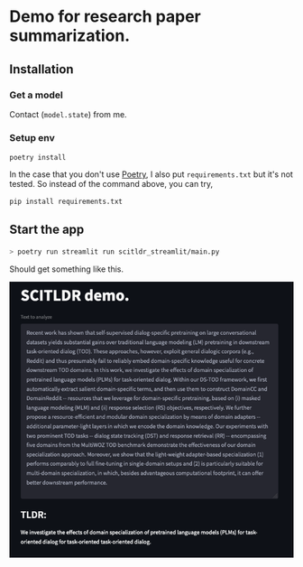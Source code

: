# Demo for research paper summarization.


## Installation

### Get a model

Contact (`model.state`) from me.


### Setup env

```
poetry install
```

In the case that you don't use [Poetry](https://python-poetry.org/), I also put `requirements.txt` but it's not tested.
So instead of the command above, you can try,

```bash
pip install requirements.txt
```


## Start the app

```bash
> poetry run streamlit run scitldr_streamlit/main.py
```


Should get something like this.

![alt text](demo.png "Demo")
